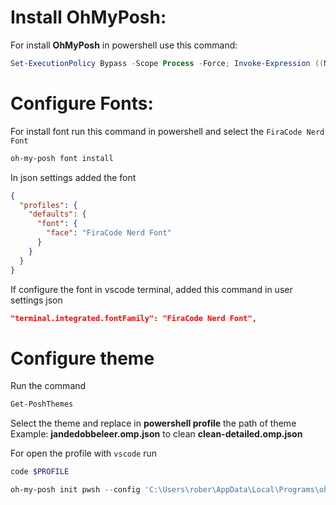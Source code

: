 # Install **OhMyPosh**:
 For install **OhMyPosh** in powershell use this command:
 ```powershell
 Set-ExecutionPolicy Bypass -Scope Process -Force; Invoke-Expression ((New-Object System.Net.WebClient).DownloadString(‘https://ohmyposh.dev/install.ps1’))
```

# Configure Fonts:
For install font run this command in powershell and select the `FiraCode Nerd Font`

```powershell
oh-my-posh font install
```

In json settings added the font

```json
{
  "profiles": {
    "defaults": {
      "font": {
        "face": "FiraCode Nerd Font"
      }
    }
  }
}
```

If configure the font in vscode terminal, added this command in user settings json
```json
"terminal.integrated.fontFamily": "FiraCode Nerd Font",
```

# Configure theme

Run the command
```powershell
Get-PoshThemes
```
Select the theme and replace in **powershell profile** the path of theme
Example: 
**jandedobbeleer.omp.json** to clean **clean-detailed.omp.json**

For open the profile with `vscode` run
```powershell
code $PROFILE
```

```powershell
oh-my-posh init pwsh --config 'C:\Users\rober\AppData\Local\Programs\oh-my-posh\themes\clean-detailed.omp.json' | Invoke-Expression
```
